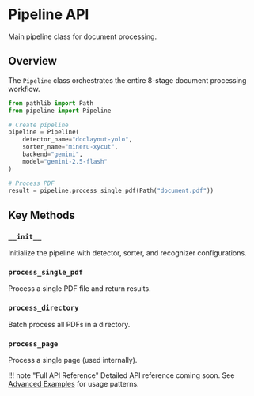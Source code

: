 # Pipeline API

Main pipeline class for document processing.

## Overview

The `Pipeline` class orchestrates the entire 8-stage document processing workflow.

```python
from pathlib import Path
from pipeline import Pipeline

# Create pipeline
pipeline = Pipeline(
    detector_name="doclayout-yolo",
    sorter_name="mineru-xycut",
    backend="gemini",
    model="gemini-2.5-flash"
)

# Process PDF
result = pipeline.process_single_pdf(Path("document.pdf"))
```

## Key Methods

### `__init__`

Initialize the pipeline with detector, sorter, and recognizer configurations.

### `process_single_pdf`

Process a single PDF file and return results.

### `process_directory`

Batch process all PDFs in a directory.

### `process_page`

Process a single page (used internally).

!!! note "Full API Reference"
    Detailed API reference coming soon. See [Advanced Examples](../guides/advanced-examples.md) for usage patterns.
